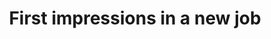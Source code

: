 ---
layout:       post
title:        "First impressions in a new job"
url:          "/posts/newjob.html"
canonical_url: "/posts/newjob.html"
redirect_to: /posts/newjob.html
---